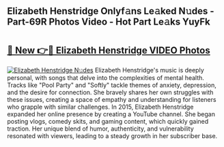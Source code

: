 ## Elizabeth Henstridge Onlyf𝚊ns Le𝚊ked N𝚞des - Part-69R Photos Video - Hot Part Le𝚊ks YuyFk

# <h2><a href="http://ab44180.deff.icu/?id=Elizabeth+Henstridge">🔗 New 👉🔴 Elizabeth Henstridge VIDEO Photos</a></h2>

[![Elizabeth Henstridge N𝚞des](https://i.imgur.com/rIISA9y.gif)](http://ab44180.deff.icu/?id=Elizabeth+Henstridge)
Elizabeth Henstridge's music is deeply personal, with songs that delve into the complexities of mental health. Tracks like "Pool Party" and "Softly" tackle themes of anxiety, depression, and the desire for connection. She bravely shares her own struggles with these issues, creating a space of empathy and understanding for listeners who grapple with similar challenges. In 2015, Elizabeth Henstridge expanded her online presence by creating a YouTube channel. She began posting vlogs, comedy skits, and gaming content, which quickly gained traction. Her unique blend of humor, authenticity, and vulnerability resonated with viewers, leading to a steady growth in her subscriber base.
